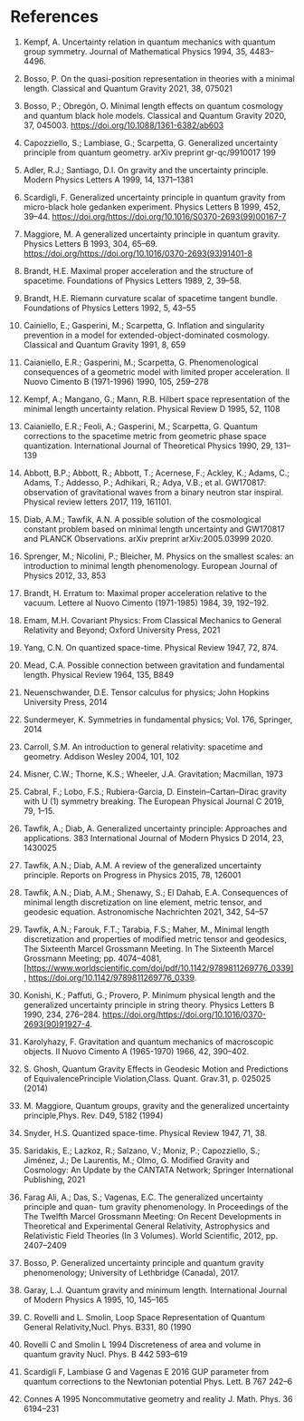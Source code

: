 

# References #


1) Kempf, A. Uncertainty relation in quantum mechanics with quantum group symmetry. Journal of Mathematical Physics 1994, 35, 4483–4496.

 2) Bosso, P. On the quasi-position representation in theories with a minimal length. Classical and Quantum Gravity 2021, 38, 075021

 3) Bosso, P.; Obregón, O. Minimal length effects on quantum cosmology and quantum black hole models. Classical and Quantum Gravity 2020, 37, 045003. https://doi.org/10.1088/1361-6382/ab603

 4) Capozziello, S.; Lambiase, G.; Scarpetta, G. Generalized uncertainty principle from quantum geometry. arXiv preprint gr-qc/9910017 199

 5) Adler, R.J.; Santiago, D.I. On gravity and the uncertainty principle. Modern Physics Letters  A 1999, 14, 1371–1381

6) Scardigli, F. Generalized uncertainty principle in quantum gravity from micro-black hole gedanken experiment. Physics Letters B 1999, 452, 39–44. https://doi.org/https://doi.org/10.1016/S0370-2693(99)00167-7

7) Maggiore, M. A generalized uncertainty principle in quantum gravity. Physics Letters B 1993, 304, 65–69. https://doi.org/https://doi.org/10.1016/0370-2693(93)91401-8

8) Brandt, H.E. Maximal proper acceleration and the structure of spacetime. Foundations of Physics Letters 1989, 2, 39–58.

9) Brandt, H.E. Riemann curvature scalar of spacetime tangent bundle. Foundations of Physics Letters 1992, 5, 43–55

10) Cainiello, E.; Gasperini, M.; Scarpetta, G. Inflation and singularity prevention in a model for extended-object-dominated cosmology. Classical and Quantum Gravity 1991, 8, 659

11) Caianiello, E.R.; Gasperini, M.; Scarpetta, G. Phenomenological consequences of a geometric model with limited proper acceleration. Il Nuovo Cimento B (1971-1996) 1990, 105, 259–278

12)  Kempf, A.; Mangano, G.; Mann, R.B. Hilbert space representation of the minimal length uncertainty relation. Physical Review D 1995, 52, 1108

13)  Caianiello, E.R.; Feoli, A.; Gasperini, M.; Scarpetta, G. Quantum corrections to the spacetime metric from geometric phase space quantization. International Journal of Theoretical Physics 1990, 29, 131–139

14) Abbott, B.P.; Abbott, R.; Abbott, T.; Acernese, F.; Ackley, K.; Adams, C.; Adams, T.; Addesso, P.; Adhikari, R.; Adya, V.B.; et al. GW170817: observation of gravitational waves from a binary neutron star inspiral. Physical review letters 2017, 119, 161101.

15) Diab, A.M.; Tawfik, A.N. A possible solution of the cosmological constant problem based on minimal length uncertainty and GW170817 and PLANCK Observations. arXiv preprint arXiv:2005.03999 2020.

16) Sprenger, M.; Nicolini, P.; Bleicher, M. Physics on the smallest scales: an introduction to minimal length phenomenology. European Journal of Physics 2012, 33, 853

17) Brandt, H. Erratum to: Maximal proper acceleration relative to the vacuum. Lettere al Nuovo Cimento (1971-1985) 1984, 39, 192–192.

18) Emam, M.H. Covariant Physics: From Classical Mechanics to General Relativity and Beyond; Oxford University Press, 2021

19) Yang, C.N. On quantized space-time. Physical Review 1947, 72, 874.

20) Mead, C.A. Possible connection between gravitation and fundamental length. Physical Review 1964, 135, B849

21) Neuenschwander, D.E. Tensor calculus for physics; John Hopkins University Press, 2014

22) Sundermeyer, K. Symmetries in fundamental physics; Vol. 176, Springer, 2014

23) Carroll, S.M. An introduction to general relativity: spacetime and geometry. Addison Wesley 2004, 101, 102

24) Misner, C.W.; Thorne, K.S.; Wheeler, J.A. Gravitation; Macmillan, 1973

25) Cabral, F.; Lobo, F.S.; Rubiera-Garcia, D. Einstein–Cartan–Dirac gravity with U (1) symmetry breaking. The European Physical Journal C 2019, 79, 1–15.

26) Tawfik, A.; Diab, A. Generalized uncertainty principle: Approaches and applications. 383 International Journal of Modern Physics D 2014, 23, 1430025

27)  Tawfik, A.N.; Diab, A.M. A review of the generalized uncertainty principle. Reports on Progress in Physics 2015, 78, 126001

28) Tawfik, A.N.; Diab, A.M.; Shenawy, S.; El Dahab, E.A. Consequences of minimal length discretization on line element, metric tensor, and geodesic equation. Astronomische Nachrichten 2021, 342, 54–57

29) Tawfik, A.N.; Farouk, F.T.; Tarabia, F.S.; Maher, M., Minimal length discretization and properties of modified metric tensor and geodesics, The Sixteenth Marcel Grossmann Meeting. In The Sixteenth Marcel Grossmann Meeting; pp. 4074–4081, [https://www.worldscientific.com/doi/pdf/10.1142/9789811269776_0339], https://doi.org/10.1142/9789811269776_0339.

30) Konishi, K.; Paffuti, G.; Provero, P. Minimum physical length and the generalized uncertainty principle in string theory. Physics Letters B 1990, 234, 276–284. 
https://doi.org/https://doi.org/10.1016/0370-2693(90)91927-4.

31) Karolyhazy, F. Gravitation and quantum mechanics of macroscopic objects. Il Nuovo Cimento A (1965-1970) 1966, 42, 390–402.

32) S. Ghosh, Quantum Gravity Effects in Geodesic Motion and Predictions of EquivalencePrinciple Violation,Class. Quant. Grav.31, p. 025025 (2014)

33) M. Maggiore, Quantum groups, gravity and the generalized uncertainty principle,Phys. Rev. D49, 5182 (1994)

34) Snyder, H.S. Quantized space-time. Physical Review 1947, 71, 38.

35) Saridakis, E.; Lazkoz, R.; Salzano, V.; Moniz, P.; Capozziello, S.; Jiménez, J.; De Laurentis, M.; Olmo, G. Modified Gravity and Cosmology: An Update by the CANTATA Network; Springer International Publishing, 2021

36) Farag Ali, A.; Das, S.; Vagenas, E.C. The generalized uncertainty principle and quan- tum gravity phenomenology. In Proceedings of the The Twelfth Marcel Grossmann Meeting: On Recent Developments in Theoretical and Experimental General Relativity, Astrophysics and Relativistic Field Theories (In 3 Volumes). World Scientific, 2012, pp. 2407–2409

37) Bosso, P. Generalized uncertainty principle and quantum gravity phenomenology; University of Lethbridge (Canada), 2017.

38) Garay, L.J. Quantum gravity and minimum length. International Journal of Modern Physics A 1995, 10, 145–165

39) C. Rovelli and L. Smolin, Loop Space Representation of Quantum General Relativity,Nucl. Phys. B331, 80 (1990

40) Rovelli C and Smolin L 1994 Discreteness of area and volume in quantum gravity Nucl. Phys. B 442 593–619

41) Scardigli F, Lambiase G and Vagenas E 2016 GUP parameter from quantum corrections to the Newtonian potential Phys. Lett. B 767 242–6

42) Connes A 1995 Noncommutative geometry and reality J. Math. Phys. 36 6194–231






